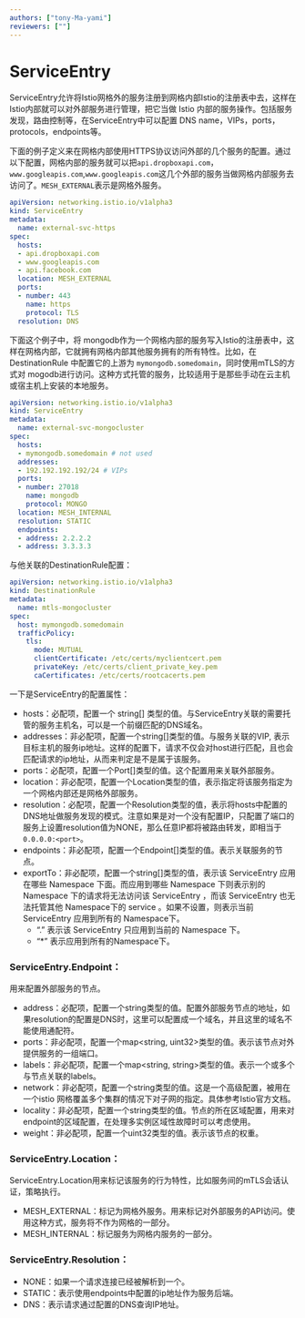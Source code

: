 ```yaml
---
authors: ["tony-Ma-yami"]
reviewers: [""]
---
```


# ServiceEntry

ServiceEntry允许将Istio网格外的服务注册到网格内部Istio的注册表中去，这样在Istio内部就可以对外部服务进行管理，把它当做 Istio 内部的服务操作。包括服务发现，路由控制等，在ServiceEntry中可以配置 DNS name，VIPs，ports，protocols，endpoints等。

下面的例子定义来在网格内部使用HTTPS协议访问外部的几个服务的配置。通过以下配置，网格内部的服务就可以把`api.dropboxapi.com`，`www.googleapis.com`,`www.googleapis.com`这几个外部的服务当做网格内部服务去访问了。`MESH_EXTERNAL`表示是网格外服务。

```yaml
apiVersion: networking.istio.io/v1alpha3
kind: ServiceEntry
metadata:
  name: external-svc-https
spec:
  hosts:
  - api.dropboxapi.com
  - www.googleapis.com
  - api.facebook.com
  location: MESH_EXTERNAL
  ports:
  - number: 443
    name: https
    protocol: TLS
  resolution: DNS

```



下面这个例子中，将 mongodb作为一个网格内部的服务写入Istio的注册表中，这样在网格内部，它就拥有网格内部其他服务拥有的所有特性。比如，在 DestinationRule 中配置它的上游为 `mymongodb.somedomain`，同时使用mTLS的方式对 mogodb进行访问。这种方式托管的服务，比较适用于是那些手动在云主机或宿主机上安装的本地服务。

```yaml
apiVersion: networking.istio.io/v1alpha3
kind: ServiceEntry
metadata:
  name: external-svc-mongocluster
spec:
  hosts:
  - mymongodb.somedomain # not used
  addresses:
  - 192.192.192.192/24 # VIPs
  ports:
  - number: 27018
    name: mongodb
    protocol: MONGO
  location: MESH_INTERNAL
  resolution: STATIC
  endpoints:
  - address: 2.2.2.2
  - address: 3.3.3.3

```

与他关联的DestinationRule配置：

```yaml
apiVersion: networking.istio.io/v1alpha3
kind: DestinationRule
metadata:
  name: mtls-mongocluster
spec:
  host: mymongodb.somedomain
  trafficPolicy:
    tls:
      mode: MUTUAL
      clientCertificate: /etc/certs/myclientcert.pem
      privateKey: /etc/certs/client_private_key.pem
      caCertificates: /etc/certs/rootcacerts.pem

```



一下是ServiceEntry的配置属性：

- hosts：必配项，配置一个 string[] 类型的值。与ServiceEntry关联的需要托管的服务主机名，可以是一个前缀匹配的DNS域名。
- addresses：非必配项，配置一个string[]类型的值。与服务关联的VIP, 表示目标主机的服务ip地址。这样的配置下，请求不仅会对host进行匹配，且也会匹配请求的ip地址，从而来判定是不是属于该服务。
- ports：必配项，配置一个Port[]类型的值。这个配置用来关联外部服务。
- location：非必配项，配置一个Location类型的值，表示指定将该服务指定为一个网格内部还是网格外部服务。
- resolution：必配项，配置一个Resolution类型的值，表示将hosts中配置的DNS地址做服务发现的模式。注意如果是对一个没有配置IP，只配置了端口的服务上设置resolution值为NONE，那么任意IP都将被路由转发，即相当于`0.0.0.0:<port>`。
- endpoints：非必配项，配置一个Endpoint[]类型的值。表示关联服务的节点。
- exportTo：非必配项，配置一个string[]类型的值，表示该 ServiceEntry 应用在哪些 Namespace 下面。而应用到哪些 Namespace 下则表示别的 Namespace 下的请求将无法访问该 ServiceEntry ，而该 ServiceEntry 也无法托管其他 Namespace下的 service 。如果不设置，则表示当前 ServiceEntry 应用到所有的 Namespace下。
  - “.”  表示该 ServiceEntry 只应用到当前的 Namespace 下。
  - “*”  表示应用到所有的Namespace下。

### ServiceEntry.Endpoint：

用来配置外部服务的节点。

- address：必配项，配置一个string类型的值。配置外部服务节点的地址，如果resolution的配置是DNS时，这里可以配置成一个域名，并且这里的域名不能使用通配符。
- ports：非必配项，配置一个map<string, uint32>类型的值。表示该节点对外提供服务的一组端口。
- labels：非必配项，配置一个map<string, string>类型的值。表示一个或多个与节点关联的labels。
- network：非必配项，配置一个string类型的值。这是一个高级配置，被用在一个istio 网格覆盖多个集群的情况下对子网的指定。具体参考Istio官方文档。
- locality：非必配项，配置一个string类型的值。节点的所在区域配置，用来对endpoint的区域配置，在处理多实例区域性故障时可以考虑使用。
- weight：非必配项，配置一个uint32类型的值。表示该节点的权重。

### ServiceEntry.Location：

ServiceEntry.Location用来标记该服务的行为特性，比如服务间的mTLS会话认证，策略执行。

- MESH_EXTERNAL：标记为网格外服务。用来标记对外部服务的API访问。使用这种方式，服务将不作为网格的一部分。
- MESH_INTERNAL：标记服务为网格内服务的一部分。

### ServiceEntry.Resolution：

- NONE：如果一个请求连接已经被解析到一个。
- STATIC：表示使用endpoints中配置的ip地址作为服务后端。
- DNS：表示请求通过配置的DNS查询IP地址。